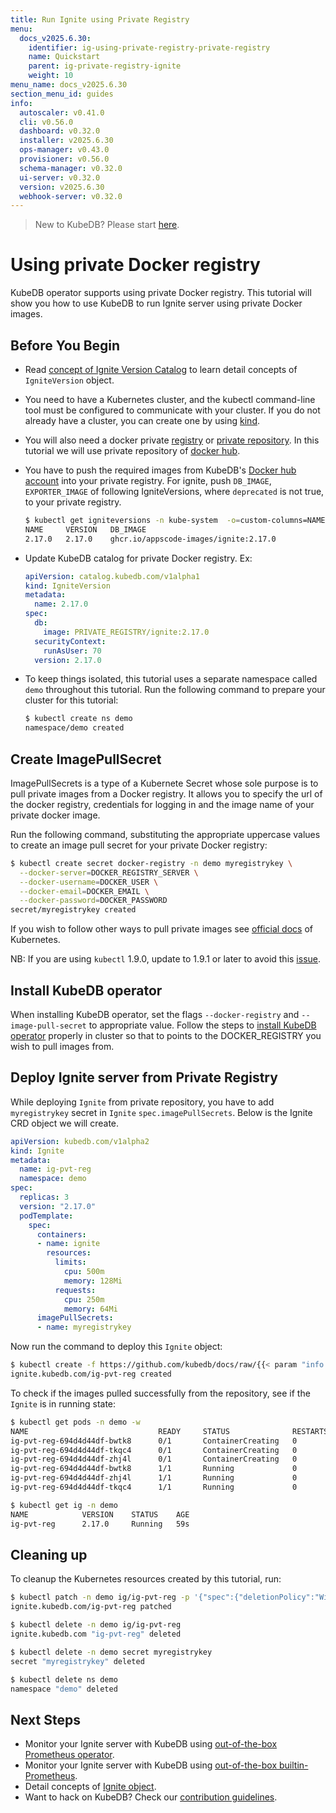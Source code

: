 ```yaml
---
title: Run Ignite using Private Registry
menu:
  docs_v2025.6.30:
    identifier: ig-using-private-registry-private-registry
    name: Quickstart
    parent: ig-private-registry-ignite
    weight: 10
menu_name: docs_v2025.6.30
section_menu_id: guides
info:
  autoscaler: v0.41.0
  cli: v0.56.0
  dashboard: v0.32.0
  installer: v2025.6.30
  ops-manager: v0.43.0
  provisioner: v0.56.0
  schema-manager: v0.32.0
  ui-server: v0.32.0
  version: v2025.6.30
  webhook-server: v0.32.0
---
```


> New to KubeDB? Please start [here](/docs/v2025.6.30/README).

# Using private Docker registry

KubeDB operator supports using private Docker registry. This tutorial will show you how to use KubeDB to run Ignite server using private Docker images.

## Before You Begin

- Read [concept of Ignite Version Catalog](/docs/v2025.6.30/guides/ignite/concepts/ignite-version) to learn detail concepts of `IgniteVersion` object.

- You need to have a Kubernetes cluster, and the kubectl command-line tool must be configured to communicate with your cluster. If you do not already have a cluster, you can create one by using [kind](https://kind.sigs.k8s.io/docs/user/quick-start/).

- You will also need a docker private [registry](https://docs.docker.com/registry/) or [private repository](https://docs.docker.com/docker-hub/repos/#private-repositories).  In this tutorial we will use private repository of [docker hub](https://hub.docker.com/).

- You have to push the required images from KubeDB's [Docker hub account](https://hub.docker.com/r/kubedb/) into your private registry. For ignite, push `DB_IMAGE`, `EXPORTER_IMAGE` of following IgniteVersions, where `deprecated` is not true, to your private registry.

  ```bash
  $ kubectl get igniteversions -n kube-system  -o=custom-columns=NAME:.metadata.name,VERSION:.spec.version,DB_IMAGE:.spec.db.image,EXPORTER_IMAGE:.spec.exporter.image,DEPRECATED:.spec.deprecated
  NAME     VERSION   DB_IMAGE                                          EXPORTER_IMAGE                                          DEPRECATED
  2.17.0   2.17.0    ghcr.io/appscode-images/ignite:2.17.0             ghcr.io/kubedb/ignite-init:2.17.0-v1                    <none>
  ```

- Update KubeDB catalog for private Docker registry. Ex:

  ```yaml
  apiVersion: catalog.kubedb.com/v1alpha1
  kind: IgniteVersion
  metadata:
    name: 2.17.0
  spec:
    db:
      image: PRIVATE_REGISTRY/ignite:2.17.0
    securityContext:
      runAsUser: 70
    version: 2.17.0
  ```

- To keep things isolated, this tutorial uses a separate namespace called `demo` throughout this tutorial. Run the following command to prepare your cluster for this tutorial:

  ```bash
  $ kubectl create ns demo
  namespace/demo created
   ```

## Create ImagePullSecret

ImagePullSecrets is a type of a Kubernete Secret whose sole purpose is to pull private images from a Docker registry. It allows you to specify the url of the docker registry, credentials for logging in and the image name of your private docker image.

Run the following command, substituting the appropriate uppercase values to create an image pull secret for your private Docker registry:

```bash
$ kubectl create secret docker-registry -n demo myregistrykey \
  --docker-server=DOCKER_REGISTRY_SERVER \
  --docker-username=DOCKER_USER \
  --docker-email=DOCKER_EMAIL \
  --docker-password=DOCKER_PASSWORD
secret/myregistrykey created
```

If you wish to follow other ways to pull private images see [official docs](https://kubernetes.io/docs/concepts/containers/images/) of Kubernetes.

NB: If you are using `kubectl` 1.9.0, update to 1.9.1 or later to avoid this [issue](https://github.com/kubernetes/kubernetes/issues/57427).

## Install KubeDB operator

When installing KubeDB operator, set the flags `--docker-registry` and `--image-pull-secret` to appropriate value. Follow the steps to [install KubeDB operator](/docs/v2025.6.30/setup/README) properly in cluster so that to points to the DOCKER_REGISTRY you wish to pull images from.

## Deploy Ignite server from Private Registry

While deploying `Ignite` from private repository, you have to add `myregistrykey` secret in `Ignite` `spec.imagePullSecrets`.
Below is the Ignite CRD object we will create.

```yaml
apiVersion: kubedb.com/v1alpha2
kind: Ignite
metadata:
  name: ig-pvt-reg
  namespace: demo
spec:
  replicas: 3
  version: "2.17.0"
  podTemplate:
    spec:
      containers:
      - name: ignite
        resources:
          limits:
            cpu: 500m
            memory: 128Mi
          requests:
            cpu: 250m
            memory: 64Mi
      imagePullSecrets:
      - name: myregistrykey
```

Now run the command to deploy this `Ignite` object:

```bash
$ kubectl create -f https://github.com/kubedb/docs/raw/{{< param "info.version" >}}/docs/examples/ignite/private-registry/demo-2.yaml
ignite.kubedb.com/ig-pvt-reg created
```

To check if the images pulled successfully from the repository, see if the `Ignite` is in running state:

```bash
$ kubectl get pods -n demo -w
NAME                             READY     STATUS              RESTARTS   AGE
ig-pvt-reg-694d4d44df-bwtk8      0/1       ContainerCreating   0          18s
ig-pvt-reg-694d4d44df-tkqc4      0/1       ContainerCreating   0          17s
ig-pvt-reg-694d4d44df-zhj4l      0/1       ContainerCreating   0          17s
ig-pvt-reg-694d4d44df-bwtk8      1/1       Running             0          25s
ig-pvt-reg-694d4d44df-zhj4l      1/1       Running             0          26s
ig-pvt-reg-694d4d44df-tkqc4      1/1       Running             0          27s

$ kubectl get ig -n demo
NAME            VERSION    STATUS    AGE
ig-pvt-reg      2.17.0     Running   59s
```

## Cleaning up

To cleanup the Kubernetes resources created by this tutorial, run:

```bash
$ kubectl patch -n demo ig/ig-pvt-reg -p '{"spec":{"deletionPolicy":"WipeOut"}}' --type="merge"
ignite.kubedb.com/ig-pvt-reg patched

$ kubectl delete -n demo ig/ig-pvt-reg
ignite.kubedb.com "ig-pvt-reg" deleted

$ kubectl delete -n demo secret myregistrykey
secret "myregistrykey" deleted

$ kubectl delete ns demo
namespace "demo" deleted
```

## Next Steps

- Monitor your Ignite server with KubeDB using [out-of-the-box Prometheus operator](/docs/v2025.6.30/guides/ignite/monitoring/using-prometheus-operator).
- Monitor your Ignite server with KubeDB using [out-of-the-box builtin-Prometheus](/docs/v2025.6.30/guides/ignite/monitoring/using-builtin-prometheus).
- Detail concepts of [Ignite object](/docs/v2025.6.30/guides/ignite/concepts/ignite).
- Want to hack on KubeDB? Check our [contribution guidelines](/docs/v2025.6.30/CONTRIBUTING).
